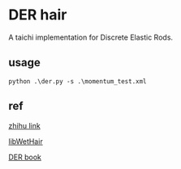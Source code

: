 # DER hair

A taichi implementation for Discrete Elastic Rods.

## usage
```
python .\der.py -s .\momentum_test.xml
```

## ref

[zhihu link](https://zhuanlan.zhihu.com/p/350920360)

[libWetHair](http://www.cs.columbia.edu/cg/liquidhair/)

[DER book](https://github.com/StructuresComp/DER_Book_Codes/tree/master)